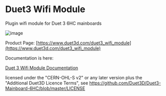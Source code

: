 # Duet3 Wifi Module
Plugin wifi module for Duet 3 6HC mainboards

![image](https://github.com/Duet3D/Duet3-Wifi-Module/assets/1642947/ca2742cc-6e53-4950-9611-afb406e0e63e)

Product Page:
[https://www.duet3d.com/duet3_wifi_module](https://www.duet3d.com/duet3_wifi_module)


Documentation is here:

[Duet 3 Wifi Module Documentation](https://docs.duet3d.com/Duet3D_hardware/Duet_3_family/Duet_3_Mainboard_6HC_Hardware_Overview#wifi-v102)


licensed under the "CERN-OHL-S v2" or any later version plus the "Additional Duet3D Licence Terms",
see https://github.com/Duet3D/Duet3-Mainboard-6HC/blob/master/LICENSE

